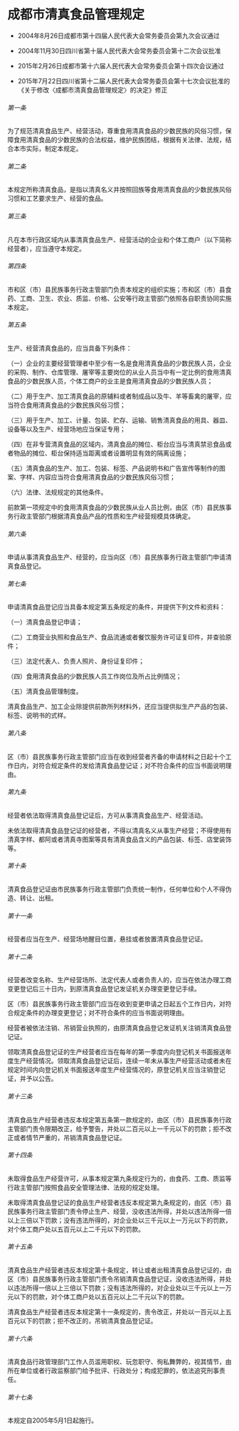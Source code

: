 # 成都市清真食品管理规定

- 2004年8月26日成都市第十四届人民代表大会常务委员会第九次会议通过

- 2004年11月30日四川省第十届人民代表大会常务委员会第十二次会议批准

- 2015年2月26日成都市第十六届人民代表大会常务委员会第十四次会议通过

- 2015年7月22日四川省第十二届人民代表大会常务委员会第十七次会议批准的《关于修改〈成都市清真食品管理规定〉的决定》修正

<!-- INFO END -->

###### 第一条

为了规范清真食品生产、经营活动，尊重食用清真食品的少数民族的风俗习惯，保障食用清真食品的少数民族的合法权益，维护民族团结，根据有关法律、法规，结合本市实际，制定本规定。

###### 第二条

本规定所称清真食品，是指以清真名义并按照回族等食用清真食品的少数民族风俗习惯和工艺要求生产、经营的食品。

###### 第三条

凡在本市行政区域内从事清真食品生产、经营活动的企业和个体工商户（以下简称经营者），应当遵守本规定。

###### 第四条

市和区（市）县民族事务行政主管部门负责本规定的组织实施；市和区（市）县食药、工商、卫生、农业、质监、价格、公安等行政主管部门依照各自职责协同实施本规定。

###### 第五条

生产、经营清真食品的，应当具备下列条件：

（一）企业的主要经营管理者中至少有一名是食用清真食品的少数民族人员，企业的采购、制作、仓库管理、屠宰等主要岗位的从业人员当中有一定比例的食用清真食品的少数民族人员，个体工商户的业主是食用清真食品的少数民族人员；

（二）用于生产、加工清真食品的原辅料或者制成品以及牛、羊等畜禽的屠宰，应当符合食用清真食品的少数民族风俗习惯；

（三）用于生产、加工、计量、包装、贮存、运输、销售清真食品的用具、器皿、设备等以及生产、经营场地应当保证专用；

（四）在非专营清真食品的区域内，清真食品的摊位、柜台应当与清真禁忌食品或者物品的摊位、柜台保持适当距离或者设置明显有效的隔离设施；

（五）清真食品的生产、加工、包装、标签、产品说明书和广告宣传等制作的图案、字样、内容应当符合食用清真食品的少数民族风俗习惯；

（六）法律、法规规定的其他条件。

前款第一项规定中的食用清真食品的少数民族从业人员比例，由区（市）县民族事务行政主管部门根据清真食品产品的性质和生产经营规模具体确定。

###### 第六条

申请从事清真食品生产、经营的，应当向区（市）县民族事务行政主管部门申请清真食品登记。

###### 第七条

申请清真食品登记应当具备本规定第五条规定的条件，并提供下列文件和资料：

（一）清真食品登记申请；

（二）工商营业执照和食品生产、食品流通或者餐饮服务许可证复印件，并查验原件；

（三）法定代表人、负责人照片、身份证复印件；

（四）食用清真食品的少数民族人员工作岗位及所占比例情况；

（五）清真食品管理制度。

清真食品生产、加工企业除提供前款所列材料外，还应当提供拟生产产品的包装、标签、说明书的式样。

###### 第八条

区（市）县民族事务行政主管部门应当在收到经营者齐备的申请材料之日起十个工作日内，对符合规定条件的发给清真食品登记证；对不符合条件的应当书面说明理由。

###### 第九条

经营者依法取得清真食品登记证后，方可从事清真食品生产、经营活动。

未依法取得清真食品登记证的经营者，不得以清真名义从事生产经营；不得使用有清真字样、都阿或者清真寺图案等具有清真食品含义的产品包装、标签、店堂装饰等。

###### 第十条

清真食品登记证由市民族事务行政主管部门负责统一制作，任何单位和个人不得伪造、转让、出租。

###### 第十一条

经营者应当在生产、经营场地醒目位置，悬挂或者放置清真食品登记证。

###### 第十二条

经营者改变名称、生产经营场所、法定代表人或者负责人的，应当在依法办理工商变更登记后三十日内，到原清真食品登记发证机关办理变更登记手续。

区（市）县民族事务行政主管部门应当在收到变更申请之日起五个工作日内，对符合规定条件的办理变更登记；对不符合条件的应当书面说明理由。

经营者被依法注销、吊销营业执照的，由原清真食品登记发证机关注销清真食品登记证。

领取清真食品登记证的生产经营者应当在每年的第一季度内向登记机关书面报送年度生产经营情况。领取清真食品登记证后，连续一年未从事生产经营活动或者未在规定时间内向登记机关书面报送年度生产经营情况的，原登记机关应当注销登记证，并予以公告。

###### 第十三条

清真食品生产经营者违反本规定第五条第一款规定的，由区（市）县民族事务行政主管部门责令限期改正，给予警告，并处以二百元以上一千元以下的罚款；拒不改正或者情节严重的，吊销清真食品登记证。

###### 第十四条

未取得食品生产经营许可，从事本规定第九条规定行为的，由食药、工商、质监等行政主管部门按照食品安全管理法律、法规的规定处理。

未取得清真食品登记证的食品生产经营者违反本规定第九条规定的，由区（市）县民族事务行政主管部门责令停止生产、经营，没收违法所得，并处以违法所得一倍以上三倍以下罚款；没有违法所得的，对企业处以三千元以上一万元以下的罚款，对个体工商户处以五百元以上二千元以下的罚款。

###### 第十五条

清真食品生产经营者违反本规定第十条规定，转让或者出租清真食品登记证的，由区（市）县民族事务行政主管部门责令吊销清真食品登记证，没收违法所得，并处以违法所得一倍以上三倍以下罚款；没有违法所得的，对企业处以三千元以上一万元以下的罚款，对个体工商户处以五百元以上二千元以下的罚款。

清真食品生产经营者违反本规定第十一条规定的，责令改正，并处以一百元以上五百元以下的罚款；拒不改正的，吊销清真食品登记证。

###### 第十六条

清真食品行政管理部门工作人员滥用职权、玩忽职守、徇私舞弊的，视其情节，由所在单位或者行政监察部门给予批评、行政处分；构成犯罪的，依法追究刑事责任。

###### 第十七条

本规定自2005年5月1日起施行。

